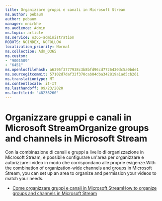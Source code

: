```yaml
---
title: Organizzare gruppi e canali in Microsoft Stream
ms.author: pebaum
author: pebaum
manager: mnirkhe
ms.audience: Admin
ms.topic: article
ms.service: o365-administration
ROBOTS: NOINDEX, NOFOLLOW
localization_priority: Normal
ms.collection: Adm_O365
ms.custom:
- "9001509"
- "6451"
ms.openlocfilehash: a6395f3777938c3b8bfd96cd7726430dc5a0bde1
ms.sourcegitcommit: 57102d7daf32f370cab84dba342819a1ad5cb261
ms.translationtype: MT
ms.contentlocale: it-IT
ms.lasthandoff: 09/23/2020
ms.locfileid: "48236260"
---
```

# <a name="organize-groups-and-channels-in-microsoft-stream"></a><span data-ttu-id="12d3c-102">Organizzare gruppi e canali in Microsoft Stream</span><span class="sxs-lookup"><span data-stu-id="12d3c-102">Organize groups and channels in Microsoft Stream</span></span>

<span data-ttu-id="12d3c-103">Con la combinazione di canali e gruppi a livello di organizzazione in Microsoft Stream, è possibile configurare un'area per organizzare e autorizzare i video in modo che corrispondano alle proprie esigenze.</span><span class="sxs-lookup"><span data-stu-id="12d3c-103">With the combination of organization-wide channels and groups in Microsoft Stream, you can set up an area to organize and permission your videos to match your needs.</span></span>  

- [<span data-ttu-id="12d3c-104">Come organizzare gruppi e canali in Microsoft Stream</span><span class="sxs-lookup"><span data-stu-id="12d3c-104">How to organize groups and channels in Microsoft Stream</span></span>](https://docs.microsoft.com/stream/groups-channels-organization)
